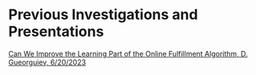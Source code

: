 # Previous Investigations and Presentations

[Can We Improve the Learning Part of the Online Fulfillment Algorithm, D. Gueorguiev, 6/20/2023](https://github.com/dimitarpg13/personal/blob/main/previous_investigations/CanWeImproveTheLearningPartOfTheOnlineFulfillmentAlgorithm.pdf)
